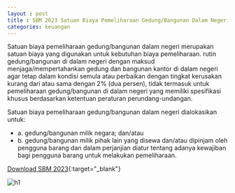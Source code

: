 ```yaml
---
layout : post
title : SBM 2023 Satuan Biaya Pemeliharaan Gedung/Bangunan Dalam Negeri
categories: keuangan
---
```


Satuan biaya pemeliharaan gedung/bangunan dalam negeri merupakan satuan biaya yang digunakan untuk kebutuhan biaya pemeliharaan. rutin gedung/bangunan di dalam negeri dengan maksud menjaga/mempertahankan gedung dan bangunan kantor di dalam negeri agar tetap dalam kondisi semula atau perbaikan dengan tingkat kerusakan kurang dari atau sama dengan 2% (dua persen), tidak termasuk untuk pemeliharaan gedung/bangunan di dalam negeri yang memiliki spesifikasi khusus berdasarkan ketentuan peraturan perundang-undangan.

Satuan biaya pemeliharaan gedung/bangunan dalam negeri dialokasikan untuk:
- a. gedung/bangunan milik negara; dan/atau
- b. gedung/bangunan milik pihak lain yang disewa dan/atau dipinjam oleh pengguna barang dan dalam perjanjian diatur tentang adanya kewajiban bagi pengguna barang untuk melakukan pemeliharaan.


[Download SBM 2023](https://f005.backblazeb2.com/file/SBM2023/SBM_2023.pdf){:target="_blank"}

![h1](https://f005.backblazeb2.com/file/SBM2023/SBM_2023_page-0101.jpg)